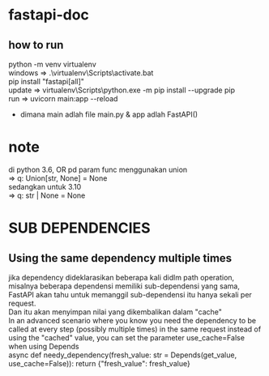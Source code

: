# fastapi-doc

## how to run
python -m venv virtualenv<br>
windows => .\virtualenv\Scripts\activate.bat<br>
pip install "fastapi[all]" <br>
update => virtualenv\Scripts\python.exe -m pip install --upgrade pip<br>
run => uvicorn main:app --reload<br>
* dimana main adlah file main.py & app adlah FastAPI()<br>
# note
di python 3.6, OR pd param func menggunakan union<br>
=> q: Union[str, None] = None<br>
sedangkan untuk 3.10<br>
=>  q: str | None = None

# SUB DEPENDENCIES
## Using the same dependency multiple times
jika dependency dideklarasikan beberapa kali didlm path operation, misalnya beberapa dependensi memiliki sub-dependensi yang sama, FastAPI akan tahu untuk memanggil sub-dependensi itu hanya sekali per request.<br>
Dan itu akan menyimpan nilai yang dikembalikan dalam "cache"<br>
In an advanced scenario where you know you need the dependency to be called at every step (possibly multiple times) in the same request instead of using the "cached" value, you can set the parameter use_cache=False when using Depends<br>
async def needy_dependency(fresh_value: str = Depends(get_value, use_cache=False)):
    return {"fresh_value": fresh_value}